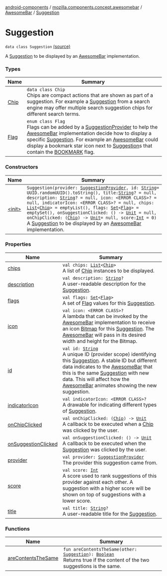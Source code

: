 [android-components](../../../index.md) / [mozilla.components.concept.awesomebar](../../index.md) / [AwesomeBar](../index.md) / [Suggestion](./index.md)

# Suggestion

`data class Suggestion` [(source)](https://github.com/mozilla-mobile/android-components/blob/master/components/concept/awesomebar/src/main/java/mozilla/components/concept/awesomebar/AwesomeBar.kt#L89)

A [Suggestion](./index.md) to be displayed by an [AwesomeBar](../index.md) implementation.

### Types

| Name | Summary |
|---|---|
| [Chip](-chip/index.md) | `data class Chip`<br>Chips are compact actions that are shown as part of a suggestion. For example a [Suggestion](./index.md) from a search engine may offer multiple search suggestion chips for different search terms. |
| [Flag](-flag/index.md) | `enum class Flag`<br>Flags can be added by a [SuggestionProvider](../-suggestion-provider/index.md) to help the [AwesomeBar](../index.md) implementation decide how to display a specific [Suggestion](./index.md). For example an [AwesomeBar](../index.md) could display a bookmark star icon next to [Suggestion](./index.md)s that contain the [BOOKMARK](-flag/-b-o-o-k-m-a-r-k.md) flag. |

### Constructors

| Name | Summary |
|---|---|
| [&lt;init&gt;](-init-.md) | `Suggestion(provider: `[`SuggestionProvider`](../-suggestion-provider/index.md)`, id: `[`String`](https://kotlinlang.org/api/latest/jvm/stdlib/kotlin/-string/index.html)` = UUID.randomUUID().toString(), title: `[`String`](https://kotlinlang.org/api/latest/jvm/stdlib/kotlin/-string/index.html)`? = null, description: `[`String`](https://kotlinlang.org/api/latest/jvm/stdlib/kotlin/-string/index.html)`? = null, icon: <ERROR CLASS>? = null, indicatorIcon: <ERROR CLASS>? = null, chips: `[`List`](https://kotlinlang.org/api/latest/jvm/stdlib/kotlin.collections/-list/index.html)`<`[`Chip`](-chip/index.md)`> = emptyList(), flags: `[`Set`](https://kotlinlang.org/api/latest/jvm/stdlib/kotlin.collections/-set/index.html)`<`[`Flag`](-flag/index.md)`> = emptySet(), onSuggestionClicked: () -> `[`Unit`](https://kotlinlang.org/api/latest/jvm/stdlib/kotlin/-unit/index.html)` = null, onChipClicked: (`[`Chip`](-chip/index.md)`) -> `[`Unit`](https://kotlinlang.org/api/latest/jvm/stdlib/kotlin/-unit/index.html)` = null, score: `[`Int`](https://kotlinlang.org/api/latest/jvm/stdlib/kotlin/-int/index.html)` = 0)`<br>A [Suggestion](./index.md) to be displayed by an [AwesomeBar](../index.md) implementation. |

### Properties

| Name | Summary |
|---|---|
| [chips](chips.md) | `val chips: `[`List`](https://kotlinlang.org/api/latest/jvm/stdlib/kotlin.collections/-list/index.html)`<`[`Chip`](-chip/index.md)`>`<br>A list of [Chip](-chip/index.md) instances to be displayed. |
| [description](description.md) | `val description: `[`String`](https://kotlinlang.org/api/latest/jvm/stdlib/kotlin/-string/index.html)`?`<br>A user-readable description for the [Suggestion](./index.md). |
| [flags](flags.md) | `val flags: `[`Set`](https://kotlinlang.org/api/latest/jvm/stdlib/kotlin.collections/-set/index.html)`<`[`Flag`](-flag/index.md)`>`<br>A set of [Flag](-flag/index.md) values for this [Suggestion](./index.md). |
| [icon](icon.md) | `val icon: <ERROR CLASS>?`<br>A lambda that can be invoked by the [AwesomeBar](../index.md) implementation to receive an icon [Bitmap](#) for this [Suggestion](./index.md). The [AwesomeBar](../index.md) will pass in its desired width and height for the Bitmap. |
| [id](id.md) | `val id: `[`String`](https://kotlinlang.org/api/latest/jvm/stdlib/kotlin/-string/index.html)<br>A unique ID (provider scope) identifying this [Suggestion](./index.md). A stable ID but different data indicates to the [AwesomeBar](../index.md) that this is the same [Suggestion](./index.md) with new data. This will affect how the [AwesomeBar](../index.md) animates showing the new suggestion. |
| [indicatorIcon](indicator-icon.md) | `val indicatorIcon: <ERROR CLASS>?`<br>A drawable for indicating different types of [Suggestion](./index.md). |
| [onChipClicked](on-chip-clicked.md) | `val onChipClicked: (`[`Chip`](-chip/index.md)`) -> `[`Unit`](https://kotlinlang.org/api/latest/jvm/stdlib/kotlin/-unit/index.html)<br>A callback to be executed when a [Chip](-chip/index.md) was clicked by the user. |
| [onSuggestionClicked](on-suggestion-clicked.md) | `val onSuggestionClicked: () -> `[`Unit`](https://kotlinlang.org/api/latest/jvm/stdlib/kotlin/-unit/index.html)<br>A callback to be executed when the [Suggestion](./index.md) was clicked by the user. |
| [provider](provider.md) | `val provider: `[`SuggestionProvider`](../-suggestion-provider/index.md)<br>The provider this suggestion came from. |
| [score](score.md) | `val score: `[`Int`](https://kotlinlang.org/api/latest/jvm/stdlib/kotlin/-int/index.html)<br>A score used to rank suggestions of this provider against each other. A suggestion with a higher score will be shown on top of suggestions with a lower score. |
| [title](title.md) | `val title: `[`String`](https://kotlinlang.org/api/latest/jvm/stdlib/kotlin/-string/index.html)`?`<br>A user-readable title for the [Suggestion](./index.md). |

### Functions

| Name | Summary |
|---|---|
| [areContentsTheSame](are-contents-the-same.md) | `fun areContentsTheSame(other: `[`Suggestion`](./index.md)`): `[`Boolean`](https://kotlinlang.org/api/latest/jvm/stdlib/kotlin/-boolean/index.html)<br>Returns true if the content of the two suggestions is the same. |
